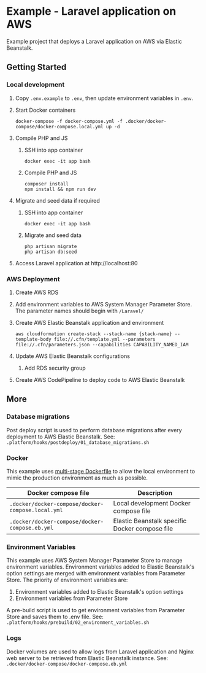 # Example - Laravel application on AWS

Example project that deploys a Laravel application on AWS via Elastic Beanstalk.

## Getting Started

### Local development

1. Copy `.env.example` to `.env`, then update environment variables in `.env`.

2. Start Docker containers

    `docker-compose -f docker-compose.yml -f .docker/docker-compose/docker-compose.local.yml up -d`

3. Compile PHP and JS

    1. SSH into app container

        `docker exec -it app bash`

    2. Compile PHP and JS

        ```
        composer install
        npm install && npm run dev
        ```

4. Migrate and seed data if required

    1. SSH into app container

        `docker exec -it app bash`

    2. Migrate and seed data

        ```
        php artisan migrate
        php artisan db:seed
        ```

5. Access Laravel application at http://localhost:80

### AWS Deployment

1. Create AWS RDS

2. Add environment variables to AWS System Manager Parameter Store. The parameter names should begin with `/Laravel/`

3. Create AWS Elastic Beanstalk application and environment

    `aws cloudformation create-stack --stack-name {stack-name} --template-body file://.cfn/template.yml --parameters file://.cfn/parameters.json --capabilities CAPABILITY_NAMED_IAM`

4. Update AWS Elastic Beanstalk configurations

    1. Add RDS security group

5. Create AWS CodePipeline to deploy code to AWS Elastic Beanstalk

## More

### Database migrations

Post deploy script is used to perform database migrations after every deployment to AWS Elastic Beanstalk. See: `.platform/hooks/postdeploy/01_database_migrations.sh`

### Docker

This example uses [multi-stage Dockerfile](https://docs.docker.com/develop/develop-images/multistage-build/) to allow the local environment to mimic the production environment as much as possible.

| Docker compose file                               | Description                                    |
| ------------------------------------------------- | ---------------------------------------------- |
| `.docker/docker-compose/docker-compose.local.yml` | Local development Docker compose file          |
| `.docker/docker-compose/docker-compose.eb.yml`    | Elastic Beanstalk specific Docker compose file |

### Environment Variables

This example uses AWS System Manager Parameter Store to manage environment variables.
Environment variables added to Elastic Beanstalk's option settings are merged with environment variables from Parameter Store.
The priority of environment variables are:

1. Environment variables added to Elastic Beanstalk's option settings
2. Environment variables from Parameter Store

A pre-build script is used to get environment variables from Parameter Store and saves them to .env file. See: `.platform/hooks/prebuild/02_environment_variables.sh`

### Logs

Docker volumes are used to allow logs from Laravel application and Nginx web server to be retrieved from Elastic Beanstalk instance. See: `.docker/docker-compose/docker-compose.eb.yml`
